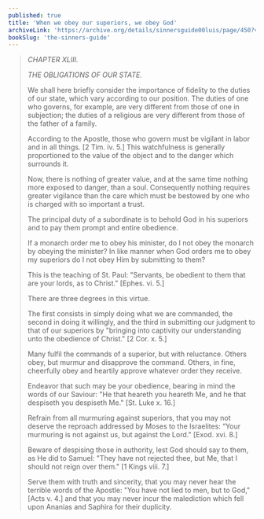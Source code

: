 ```yaml
---
published: true
title: 'When we obey our superiors, we obey God'
archiveLink: 'https://archive.org/details/sinnersguide00luis/page/450?view=theater'
bookSlug: 'the-sinners-guide'
---
```


> *CHAPTER XLIII.*
> 
> *THE OBLIGATIONS OF OUR STATE.*
> 
> We shall here briefly consider the importance of fidelity to the duties of our state, which vary according to our position. The duties of one who governs, for example, are very different from those of one in subjection; the duties of a religious are very different from those of the father of a family.
> 
> According to the Apostle, those who govern must be vigilant in labor and in all things. [2 Tim. iv. 5.] This watchfulness is generally proportioned to the value of the object and to the danger which surrounds it.
> 
> Now, there is nothing of greater value, and at the same time nothing more exposed to danger, than a soul. Consequently nothing requires greater vigilance than the care which must be bestowed by one who is charged with so important a trust.
> 
> The principal duty of a subordinate is to behold God in his superiors and to pay them prompt and entire obedience.
> 
> If a monarch order me to obey his minister, do I not obey the monarch by obeying the minister? In like manner when God orders me to obey my superiors do I not obey Him by submitting to them?
> 
> This is the teaching of St. Paul: "Servants, be obedient to them that are your lords, as to Christ." [Ephes. vi. 5.]
> 
> There are three degrees in this virtue.
> 
> The first consists in simply doing what we are commanded, the second in doing it willingly, and the third in submitting our judgment to that of our superiors by "bringing into captivity our understanding unto the obedience of Christ." [2 Cor. x. 5.]
> 
> Many fulfil the commands of a superior, but with reluctance. Others obey, but murmur and disapprove the command. Others, in fine, cheerfully obey and heartily approve whatever order they receive.
> 
> Endeavor that such may be your obedience, bearing in mind the words of our Saviour: "He that heareth you heareth Me, and he that despiseth you despiseth Me." [St. Luke x. 16.]
> 
> Refrain from all murmuring against superiors, that you may not deserve the reproach addressed by Moses to the Israelites: “Your murmuring is not against us, but against the Lord." [Exod. xvi. 8.]
> 
> Beware of despising those in authority, lest God should say to them, as He did to Samuel: "They have not rejected thee, but Me, that I should not reign over them." [1 Kings viii. 7.]
> 
> Serve them with truth and sincerity, that you may never hear the terrible words of the Apostle: "You have not lied to men, but to God," [Acts v. 4.] and that you may never incur the malediction which fell upon Ananias and Saphira for their duplicity.
